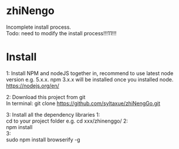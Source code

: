 # zhiNengo  

Incomplete install process.  
Todo: need to modify the install process!!!11!!!


# Install  
1: Install NPM and nodeJS together in, recommend to use latest node version e.g. 5.x.x. npm 3.x.x will be installed once you installed node.
https://nodejs.org/en/  

2:  Download this project from git   
In terminal:
git clone https://github.com/syltaxue/zhiNengGo.git

3: Install all the dependency libraries
1:   
cd to your project folder e.g. cd xxx/zhinenggo/
2:   
npm install   
3:   
sudo npm install browserify -g
